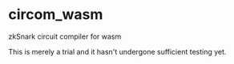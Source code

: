 # circom_wasm
zkSnark circuit compiler for wasm

This is merely a trial and it hasn't undergone sufficient testing yet.
